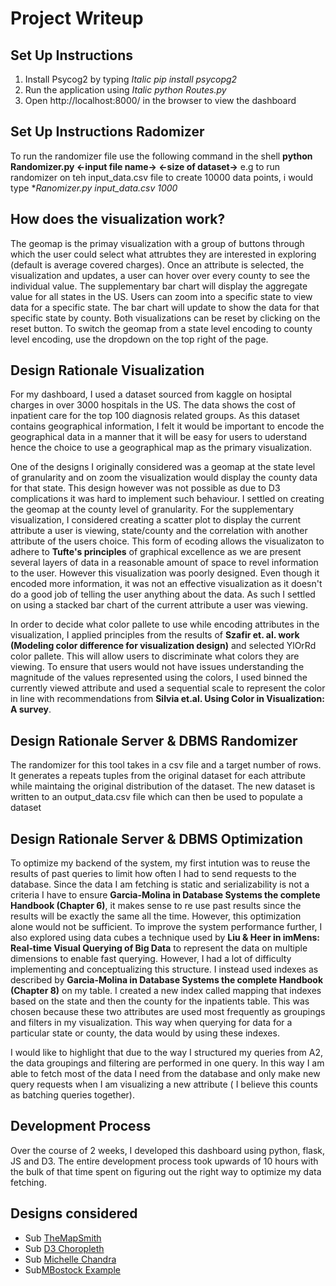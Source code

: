 # Project Writeup

## Set Up Instructions
1. Install Psycog2 by typing _Italic pip install psycopg2_
2. Run the application using _Italic python Routes.py_
3. Open http://localhost:8000/ in the browser to view the dashboard

## Set Up Instructions Radomizer
To run the randomizer file use the following command in the shell
**python Randomizer.py <-input file name-> <-size of dataset->**
e.g to run randomizer on teh input_data.csv file to create 10000 data points, i would type **Ranomizer.py input_data.csv 1000*

## How does the visualization work?</h4>

The geomap is the primay visualization with a group of buttons through which the user could select what attrubtes they are interested in exploring (default is average covered charges).
Once an attribute is selected, the visualization and updates, a user can hover over every county to see the individual value. The supplementary bar chart will display the aggregate
value for all states in the US. Users can zoom into a specific state to view data for a specific state. The bar chart will update to show the data for that specific state by county.
Both visualizations can be reset by clicking on the reset button. To switch the geomap from a state level encoding to county level encoding, use the dropdown on the top right of the 
page.
    
## Design Rationale Visualization
    
For my dashboard, I used a dataset sourced from kaggle on hosiptal charges in over 3000 hospitals in the US. 
The data shows the cost of inpatient care for the top 100 diagnosis related groups. As this dataset contains geographical information, 
I felt it would be important to encode the geographical data in a manner that it will be easy for users to uderstand hence the choice to use a geographical map
as the primary visualization. 

One of the designs I originally considered was a geomap at the state level of granularity and on zoom the visualization would display the county data for that state.
This design however was not possible as due to D3 complications it was hard to implement such behaviour. I settled on creating the geomap at the county level of granularity.
For the supplementary visualization, I considered creating a scatter plot to display the current attribute a user is viewing, state/county and the correlation with another attribute
of the users choice. This form of ecoding allows the visualizaton to adhere to **Tufte's principles** of graphical excellence as we are present several layers of data in a
reasonable amount of space to revel information to the user. However this visualization was poorly designed. Even though it encoded more information, it was not an effective visualization as it doesn't do a good job of 
telling the user anything about the data. As such I settled on using a stacked bar chart of the current attribute a user was viewing.

In order to decide what color pallete to use while encoding attributes in the visualization, I applied principles from the results of 
**Szafir et. al. work (Modeling color difference for visualization design)** and selected YlOrRd color pallete.
This will allow users to discriminate what colors they are viewing. To ensure that users would not have issues understanding the magnitude of the values
represented using the colors, I used binned the currently viewed attribute and used a sequential scale to represent the color in line with recommendations from 
**Silvia et.al. Using Color in Visualization: A survey**.

## Design Rationale Server & DBMS Randomizer
The randomizer for this tool takes in a csv file and a target number of rows. It generates a repeats tuples from the original dataset for each attribute while maintaing the original
distribution of the dataset. The new dataset is written to an output_data.csv file which can then be used to populate a dataset

## Design Rationale Server & DBMS Optimization
To optimize my backend of the system, my first intution was to reuse the results of past queries to limit how often I had to send requests to the database. Since the data I am fetching
is static and serializability is not a criteria I have to ensure **Garcia-Molina in Database Systems the complete Handbook (Chapter 6)**, it makes sense to re use past results since the results will be exactly the same all the time. However, this optimization 
alone would not be sufficient. To improve the system performance further, I also explored using data cubes a technique used by **Liu & Heer in imMens: Real‐time Visual Querying of Big Data** to represent the data on multiple dimensions to enable fast querying. However, I had a lot of difficulty implementing and conceptualizing this structure. I instead used indexes as described by **Garcia-Molina in Database Systems the complete Handbook (Chapter 8)** on my table. I created a new index called mapping that indexes based on the state and then the county for the inpatients table. This was chosen because these two attributes are used most frequently as groupings and filters in my visualization. This way when querying for data for a particular state or county, the data would by using these indexes. 

I would like to highlight that due to the way I structured my queries from A2, the data groupings and filtering are performed in one query. In this way I am able to fetch most of the data I need from the database and only make new query requests when I am visualizing a new attribute ( I believe this counts as batching queries together). 



## Development Process
Over the course of 2 weeks, I developed this dashboard using python, flask, JS and D3. The entire development process took upwards of 10 hours with the bulk of that time spent on 
figuring out the right way to optimize my data fetching. 

## Designs considered
* Sub [TheMapSmith](http://bl.ocks.org/TheMapSmith/bd3ef04e33483e671601c753856273cb)
* Sub [D3 Choropleth](https://observablehq.com/@d3/choropleth)
* Sub [Michelle Chandra](http://bl.ocks.org/michellechandra/0b2ce4923dc9b5809922)
* Sub[MBostock Example](https://gist.github.com/mbostock/4108203)

